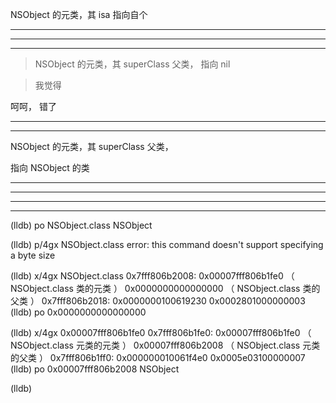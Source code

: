 
NSObject 的元类，其 isa 指向自个


<hr>


<hr>


<hr>


> NSObject 的元类，其 superClass 父类， 指向 nil

> 我觉得



呵呵， 错了

<hr>


<hr>


NSObject 的元类，其 superClass 父类， 

指向 NSObject 的类

<hr>


<hr>


<hr>


<hr>



(lldb) po NSObject.class
NSObject

(lldb) p/4gx NSObject.class 
error: this command doesn't support specifying a byte size



(lldb) x/4gx NSObject.class 
0x7fff806b2008: 0x00007fff806b1fe0  （  NSObject.class  类的元类 ） 0x0000000000000000   （  NSObject.class  类的父类 ）
0x7fff806b2018: 0x0000000100619230 0x0002801000000003
(lldb) po 0x0000000000000000
<nil>

(lldb) x/4gx 0x00007fff806b1fe0
0x7fff806b1fe0: 0x00007fff806b1fe0  （  NSObject.class  元类的元类 ） 0x00007fff806b2008  （  NSObject.class  元类的父类 ）
0x7fff806b1ff0: 0x000000010061f4e0 0x0005e03100000007
(lldb) po 0x00007fff806b2008
NSObject

(lldb) 
